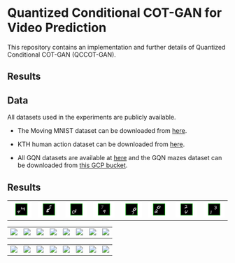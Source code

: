 # Quantized Conditional COT-GAN for Video Prediction

This repository contains an implementation and further details of Quantized Conditional COT-GAN (QCCOT-GAN).

## Results 

## Data 

All datasets used in the experiments are publicly available.  

- The Moving MNIST dataset can be downloaded from [here](http://www.cs.toronto.edu/~nitish/unsupervised_video/).

- KTH human action dataset can be downloaded from [here](https://www.csc.kth.se/cvap/actions/). 

- All GQN datasets are available at [here](https://github.com/deepmind/gqn-datasets) and the GQN mazes dataset can be downloaded from [this GCP bucket](https://console.cloud.google.com/storage/browser/gqn-dataset/mazes?pageState=(%22StorageObjectListTable%22:(%22f%22:%22%255B%255D%22))&prefix=&forceOnObjectsSortingFiltering=false). 

## Results


|                                        ||||||||
|  ---  |  ---   |   ---   |  ---   |   ---  |   ---   |  ---   | --- |
|![](./gifs/mmnist0.gif)  |  ![](./gifs/mmnist1.gif) |  ![](./gifs/mmnist2.gif) |  ![](./gifs/mmnist3.gif) |![](./gifs/mmnist4.gif) |![](./gifs/mmnist5.gif)  |  ![](./gifs/mmnist6.gif) |  ![](./gifs/mmnist7.gif)|



|                                        ||||||||
|  ---  |  ---   |   ---   |  ---   |   ---  |   ---   |  ---   | --- |
|![](./gifs/kth0.gif)  |  ![](./gifs/kth1.gif) |  ![](./gifs/kth2.gif) |  ![](./gifs/kth3.gif) |![](./gifs/kth4.gif) |![](./gifs/kth5.gif)  |  ![](./gifs/kth6.gif) |  ![](./gifs/kth7.gif)|



|       |        |||||||
|  ---  |  ---   |   ---   |  ---   |   ---  |   ---   |  ---   | --- |
|![](./gifs/mazes0.gif)  |  ![](./gifs/mazes1.gif) |  ![](./gifs/mazes2.gif) |  ![](./gifs/mazes3.gif) |![](./gifs/mazes4.gif) |![](./gifs/mazes5.gif)  |  ![](./gifs/mazes6.gif) |  ![](./gifs/mazes7.gif)|

